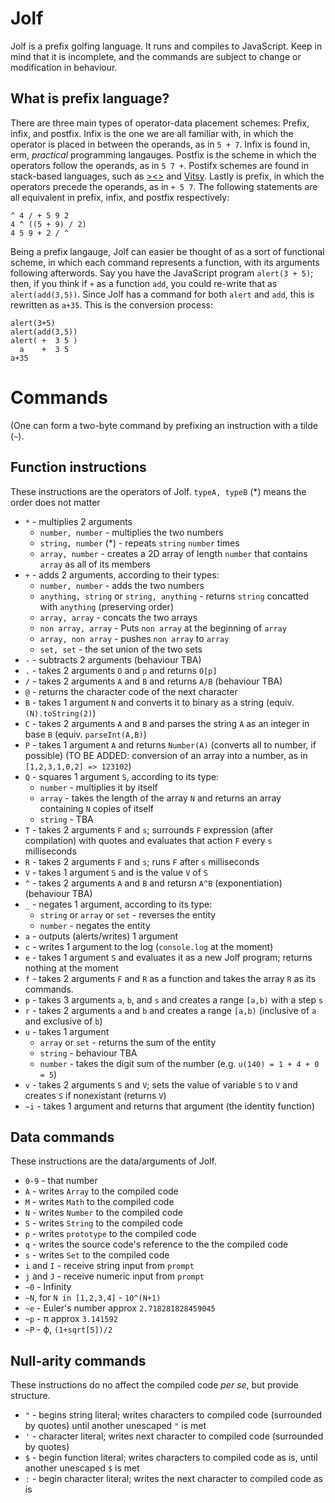 # Jolf
Jolf is a prefix golfing language. It runs and compiles to JavaScript. Keep in mind that it is incomplete, and the commands are subject to change or modification in behaviour.

## What is prefix language?
There are three main types of operator-data placement schemes: Prefix, infix, and postfix. Infix is the one we are all familiar with, in which the operator is placed in between the operands, as in `5 + 7`. Infix is found in, erm, _practical_ programming langauges. Postfix is the scheme in which the operators follow the operands, as in `5 7 +`. Postifx schemes are found in stack-based languages, such as [><>](https://esolangs.org/wiki/Fish) and [Vitsy](https://github.com/VTCAKAVSMoACE/Vitsy). Lastly is prefix, in which the operators precede the operands, as in `+ 5 7`. The following statements are all equivalent in prefix, infix, and postfix respectively:

    ^ 4 / + 5 9 2
    4 ^ ((5 + 9) / 2)
    4 5 9 + 2 / ^

Being a prefix langauge, Jolf can easier be thought of as a sort of functional scheme, in which each command represents a function, with its arguments following afterwords. Say you have the JavaScript program `alert(3 + 5)`; then, if you think if `+` as a function `add`, you could re-write that as `alert(add(3,5))`. Since Jolf has a command for both `alert` and `add`, this is rewritten as `a+35`. This is the conversion process:

    alert(3+5)
    alert(add(3,5))
    alert( +  3 5 )
      a    +  3 5
    a+35

# Commands
(One can form a two-byte command by prefixing an instruction with a tilde (`~`).

## Function instructions
These instructions are the operators of Jolf. `typeA, typeB` (*) means the order does not matter
 * `*` - multiplies 2 arguments
   * `number, number` - multiplies the two numbers
   * `string, number` (*) - repeats `string` `number` times
   * `array, number` - creates a 2D array of length `number` that contains `array` as all of its members
 * `+` - adds 2 arguments, according to their types:
   * `number, number` - adds the two numbers
   * `anything, string` or `string, anything` - returns `string` concatted with `anything` (preserving order)
   * `array, array` - concats the two arrays
   * `non array, array` - Puts `non array` at the beginning of `array`
   * `array, non array` - pushes `non array` to `array`
   * `set, set` - the set union of the two sets
 * `-` - subtracts 2 arguments (behaviour TBA)
 * `.` - takes 2 arguments `O` and `p` and returns `O[p]`
 * `/` - takes 2 arguments `A` and `B` and returns `A/B` (behaviour TBA)
 * `@` - returns the character code of the next character
 * `B` - takes 1 argument `N` and converts it to binary as a string (equiv. `(N).toString(2)`)
 * `C` - takes 2 arguments `A` and `B` and parses the string `A` as an integer in base `B` (equiv. `parseInt(A,B)`)
 * `P` - takes 1 argument `A` and returns `Number(A)` (converts all to number, if possible) (TO BE ADDED: conversion of an array into a number, as in `[1,2,3,1,0,2] => 123102`)
 * `Q` - squares 1 argument `S`, according to its type:
   * `number` - multiplies it by itself
   * `array` - takes the length of the array `N` and returns an array containing `N` copies of itself
   * `string` - TBA
 * `T` - takes 2 arguments `F` and `s`; surrounds `F` expression (after compilation) with quotes and evaluates that action `F` every `s` milliseconds
 * `R` - takes 2 arguments `F` and `s`; runs `F` after `s` milliseconds
 * `V` - takes 1 argument `S` and is the value `V` of `S`
 * `^` - takes 2 arguments `A` and `B` and retursn `A^B` (exponentiation) (behaviour TBA)
 * `_` - negates 1 argument, according to its type:
   * `string` or `array` or `set` - reverses the entity
   * `number` - negates the entity
 * `a` - outputs (alerts/writes) 1 argument
 * `c` - writes 1 argument to the log (`console.log` at the moment)
 * `e` - takes 1 argument `S` and evaluates it as a new Jolf program; returns nothing at the moment
 * `f` - takes 2 arguments `F` and `R` as a function and takes the array `R` as its commands.
 * `p` - takes 3 arguments `a`, `b`, and `s` and creates a range `[a,b)` with a step `s`
 * `r` - takes 2 arguments `a` and `b` and creates a range `[a,b)` (inclusive of `a` and exclusive of `b`)
 * `u` - takes 1 argument
   * `array` or `set` - returns the sum of the entity
   * `string` - behaviour TBA
   * `number` - takes the digit sum of the number (e.g. `u(140) = 1 + 4 + 0 = 5`)
 * `v` - takes 2 arguments `S` and `V`; sets the value of variable `S` to `V` and creates `S` if nonexistant (returns `V`)
 * `~i` - takes 1 argument and returns that argument (the identity function)

## Data commands
These instructions are the data/arguments of Jolf.

 * `0-9` - that number
 * `A` - writes `Array` to the compiled code
 * `M` - writes `Math` to the compiled code
 * `N` - writes `Number` to the compiled code
 * `S` - writes `String` to the compiled code
 * `p` - writes `prototype` to the compiled code
 * `q` - writes the source code's reference to the the compiled code
 * `s` - writes `Set` to the compiled code
 * `i` and `I` - receive string input from `prompt`
 * `j` and `J` - receive numeric input from `prompt`
 * `~0` - Infinity
 * `~N`, for `N in [1,2,3,4]` - `10^(N+1)`
 * `~e` - Euler's number approx `2.718281828459045`
 * `~p` - &pi; approx `3.141592`
 * `~P` - &varphi;, `(1+sqrt[5])/2`

## Null-arity commands
These instructions do no affect the compiled code _per se_, but provide structure.

 * `"` - begins string literal; writes characters to compiled code (surrounded by quotes) until another unescaped `"` is met
 * `'` - character literal; writes next character to compiled code (surrounded by quotes)
 * `$` - begin function literal; writes characters to compiled code as is, until another unescaped `$` is met
 * `:` - begin character literal; writes the next character to compiled code as is
